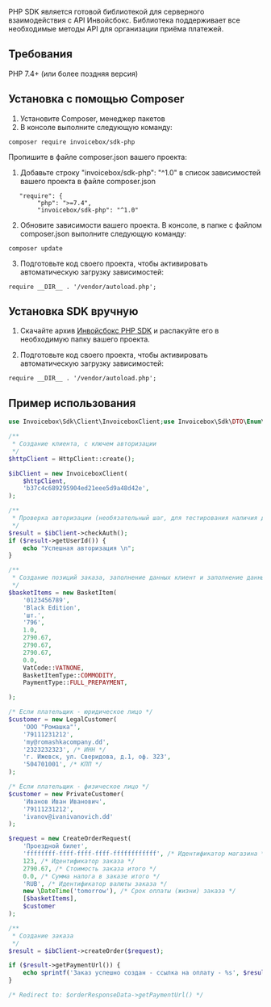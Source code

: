 PHP SDK является готовой библиотекой для серверного взаимодействия с API Инвойсбокс. Библиотека поддерживает
все необходимые методы API для организации приёма платежей.

## Требования

PHP 7.4+ (или более поздняя версия)

## Установка с помощью Composer

1. Установите Composer, менеджер пакетов
2. В консоле выполните следующую команду:

```
composer require invoicebox/sdk-php
```

Пропишите в файле composer.json вашего проекта:

1. Добавьте строку "invoicebox/sdk-php": "^1.0" в список зависимостей вашего проекта в файле composer.json

```
   "require": {
        "php": ">=7.4",
        "invoicebox/sdk-php": "^1.0"
```

2. Обновите зависимости вашего проекта. В консоле, в папке с файлом composer.json выполните следующую команду:

```
composer update
```

3. Подготовьте код своего проекта, чтобы активировать автоматическую загрузку зависимостей:
 
```
require __DIR__ . '/vendor/autoload.php';
```

## Установка SDK вручную

1. Скачайте архив [Инвойсбокс PHP SDK](https://github.com/InvoiceBox/invoicebox-sdk-php) и распакуйте его в необходимую папку вашего проекта.

2. Подготовьте код своего проекта, чтобы активировать автоматическую загрузку зависимостей:
 
```
require __DIR__ . '/vendor/autoload.php';
```

## Пример использования

```php
use Invoicebox\Sdk\Client\InvoiceboxClient;use Invoicebox\Sdk\DTO\Enum\BasketItemType;use Invoicebox\Sdk\DTO\Enum\PaymentType;use Invoicebox\Sdk\DTO\Enum\VatCode;use Invoicebox\Sdk\DTO\Order\BasketItem;use Invoicebox\Sdk\DTO\Order\CreateOrderRequest;use Invoicebox\Sdk\DTO\Order\Customer\LegalCustomer;use Symfony\Component\HttpClient\HttpClient;

/**
 * Создание клиента, с ключем авторизации
 */
$httpClient = HttpClient::create();

$ibClient = new InvoiceboxClient(
    $httpClient,
    'b37c4c689295904ed21eee5d9a48d42e',
);

/**
 * Проверка авторизации (необязательный шаг, для тестирования наличия доступа)
 */
$result = $ibClient->checkAuth();
if ($result->getUserId()) {
    echo "Успешная авторизация \n";
}

/**
 * Создание позиций заказа, заполнение данных клиент и заполнение данных заказа
 */
$basketItems = new BasketItem(
    '0123456789',
    'Black Edition',
    'шт.',
    '796',
    1.0,
    2790.67,
    2790.67,
    2790.67,
    0.0,
    VatCode::VATNONE,
    BasketItemType::COMMODITY,
    PaymentType::FULL_PREPAYMENT,

);

/* Если плательщик - юридическое лицо */
$customer = new LegalCustomer(
    'ООО "Ромашка"',
    '79111231212',
    'my@romashkacompany.dd',
    '2323232323', /* ИНН */
    'г. Ижевск, ул. Сверидова, д.1, оф. 323',
    '504701001', /* КПП */
);

/* Если плательщик - физическое лицо */
$customer = new PrivateCustomer(
    'Иванов Иван Иванович',
    '79111231212',
    'ivanov@ivanivanovich.dd'
);

$request = new CreateOrderRequest(
    'Проездной билет',
    'ffffffff-ffff-ffff-ffff-ffffffffffff', /* Идентификатор магазина */
    123, /* Идентификатор заказа */
    2790.67, /* Стоимость заказа итого */
    0.0, /* Сумма налога в заказе итого */
    'RUB', /* Идентификатор валюты заказа */
    new \DateTime('tomorrow'), /* Срок оплаты (жизни) заказа */
    [$basketItems],
    $customer
);

/**
 * Создание заказа
 */
$result = $ibClient->createOrder($request);

if ($result->getPaymentUrl()) {
    echo sprintf('Заказ успешно создан - ссылка на оплату - %s', $result->getPaymentUrl());
}

/* Redirect to: $orderResponseData->getPaymentUrl() */
```
